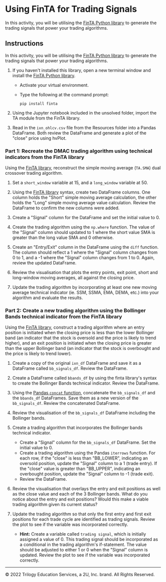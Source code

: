 # Using FinTA for Trading Signals

In this activity, you will be utilising the [FinTA Python library](https://pypi.org/project/finta/) to generate the trading signals that power your trading algorithms.

## Instructions

In this activity, you will be utilising the [FinTA Python library](https://pypi.org/project/finta/) to generate the trading signals that power your trading algorithms.

1. If you haven't installed this library, open a new terminal window and install the [FinTA Python library](https://pypi.org/project/finta/).

    * Activate your virtual environment.

    * Type the following at the command prompt:

      ```shell
      pip install finta
      ```

2. Using the Jupyter notebook included in the unsolved folder, import the TA module from the FinTA library.

3. Read in the `ixn_ohlcv.csv` file from the Resources folder into a Pandas DataFrame. Both review the DataFrame and generate a plot of the "close" price using hvPlot.

### Part 1: Recreate the DMAC trading algorithm using technical indicators from the FinTA library

Using the [FinTA library](https://pypi.org/project/finta/), reconstruct the simple moving average (`TA.SMA`) dual crossover trading algorithm.

1. Set a `short_window` variable at 15, and a `long_window` variable at 50.

2. Using the [FinTA library](https://pypi.org/project/finta/) syntax, create two DataFrame columns. One column holds the "Short" simple moving average calculation, the other holds the "Long" simple moving average value calculation. Review the DataFrame to confirm the new columns were added.

3. Create a "Signal" column for the DataFrame and set the initial value to 0.

4. Create the trading algorithm using the `np.where` function. The value of the "Signal" column should updated to 1 where the short value SMA is greater than the long value SMA and 0 otherwise.

5. Create an "Entry/Exit" column in the DataFrame using the `diff` function. The column should reflect a 1 where the "Signal" column changes from 0 to 1, and a -1 where the "Signal" column changes from 1 to 0. Again, review the updated DataFrame.

6. Review the visualisation that plots the entry points, exit point, short and long-window moving averages, all against the closing price.

7. Update the trading algorithm by incorporating at least one new moving average technical indicator (ie. SSM,  SSMA, EMA, DEMA, etc.) into your algorithm and evaluate the results.

### Part 2: Create a new trading algorithm using the Bollinger Bands technical indicator from the FinTA library

Using the [FinTA library](https://pypi.org/project/finta/), construct a trading algorithm where an entry position is initiated when the closing price is less than the lower Bollinger band (an indicator that the stock is oversold and the price is likely to trend higher), and an exit position is initiated when the closing price is greater than the upper Bollinger band (an indicator that the stock is overbought and the price is likely to trend lower).

1. Create a copy of the original `ixn_df` DataFrame and save it as a DataFrame called `bb_signals_df`. Review the DataFrame.

2. Create a DataFrame called `bbands_df` by using the finta library's syntax to create the Bollinger Bands technical indicator. Review the DataFrame.

3. Using the [Pandas `concat` function](https://pandas.pydata.org/pandas-docs/stable/reference/api/pandas.concat.html), concatenate the `bb_signals_df` and the `bbands_df` DataFrames. Save them as a new version of the `bb_signals_df`. Review the concatenated DataFrame.

4. Review the visualisation of the `bb_signals_df` DataFrame including the Bollinger bands.

5. Create a trading algorithm that incorporates the Bollinger bands technical indicator.

    * Create a "Signal" column for the `bb_signals_df` DataFrame. Set the initial value to 0.
    * Create a trading algorithm using the Pandas `iterrows` function. For each row, if the "close" is less than "BB_LOWER", indicating an oversold position, update the "Signal" column to a 1 (trade entry). If the "close" value is greater than "BB_UPPER", indicating an overbought position, update the "Signal" column to -1 (trade exit).
    * Review the DataFrame.

6. Review the visualisation that overlays the entry and exit positions as well as the close value and each of the 3 Bollinger bands. What do you notice about the entry and exit positions? Would this make a viable trading algorithm given its current status?

7. Update the trading algorithm so that only the first entry and first exit positions for each trade cycle are identified as trading signals. Review the plot to see if the variable was incorporated correctly.

    * **Hint:** Create a variable called `trading signal`, which is initially assigned a value of 0. This trading signal should be incorporated as a conditional in the trading algorithm's if-statement. The value should be adjusted to either 1 or 0 when the "Signal" column is updated. Review the plot to see if the variable was incorporated correctly.

---

© 2022 Trilogy Education Services, a 2U, Inc. brand. All Rights Reserved.

